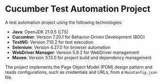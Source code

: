 # Cucumber Test Automation Project

A test automation project using the following technologies:

- **Java**: OpenJDK 21.0.5 (LTS)
- **Cucumber**: Version 7.20.1 for Behavior-Driven Development (BDD)
- **TestNG**: Version 7.10.2 for test execution
- **Selenium**: Version 4.27.0 for browser automation
- **WebDriver Manager**: Version 5.9.2 for WebDriver management
- **Maven**: Version 3.13.0 for project build and dependency management

The project implements the Page Object Model (POM) design pattern and reads configurations, such as credentials and URLs, from a `MainConfig.json` file.
